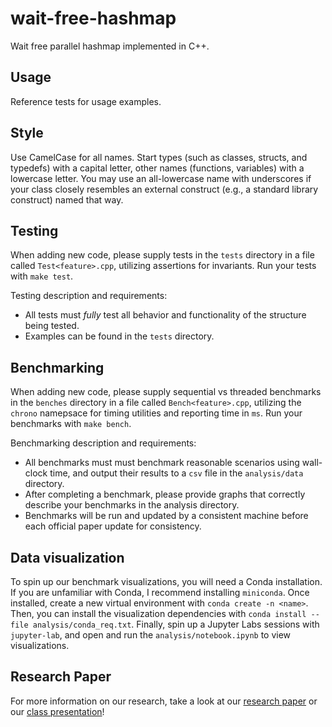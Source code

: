 # wait-free-hashmap
Wait free parallel hashmap implemented in C++.

## Usage

Reference tests for usage examples.

## Style

Use CamelCase for all names. Start types (such as classes, structs, and typedefs) with a capital letter, other names (functions, variables) with a lowercase letter. You may use an all-lowercase name with underscores if your class closely resembles an external construct (e.g., a standard library construct) named that way.

## Testing

When adding new code, please supply tests in the `tests` directory in a file called `Test<feature>.cpp`, utilizing assertions for invariants. Run your tests with `make test`.

Testing description and requirements:
 - All tests must *fully* test all behavior and functionality of the structure being tested.
 - Examples can be found in the `tests` directory.

## Benchmarking

When adding new code, please supply sequential vs threaded benchmarks in the `benches` directory in a file called `Bench<feature>.cpp`, utilizing the `chrono` namepsace for timing utilities and reporting time in `ms`. Run your benchmarks with `make bench`.

Benchmarking description and requirements:
 - All benchmarks must must benchmark reasonable scenarios using wall-clock time, and output their results to a `csv` file in the `analysis/data` directory.
 - After completing a benchmark, please provide graphs that correctly describe your benchmarks in the analysis directory.
 - Benchmarks will be run and updated by a consistent machine before each official paper update for consistency.

## Data visualization

To spin up our benchmark visualizations, you will need a Conda installation. If you are unfamiliar with Conda, I recommend installing `miniconda`. Once installed, create a new virtual environment with `conda create -n <name>`. Then, you can install the visualization dependencies with `conda install --file analysis/conda_req.txt`. Finally, spin up a Jupyter Labs sessions with `jupyter-lab`, and open and run the `analysis/notebook.ipynb` to view visualizations.

## Research Paper
For more information on our research, take a look at our [research paper](https://drive.google.com/file/d/1yHDpvQzmfGA9zntTmVzWkE9dsDYwKQdy/view?usp=sharing) or our [class presentation](https://www.youtube.com/watch?v=sJyN7pZLt54)!
